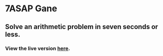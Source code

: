 # 7ASAP Gane

## Solve an arithmetic problem in seven seconds or less.

### View the live version <a href="#">here</a>.